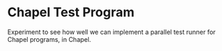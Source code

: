 Chapel Test Program
===================

Experiment to see how well we can implement a parallel test runner for Chapel
programs, in Chapel.


